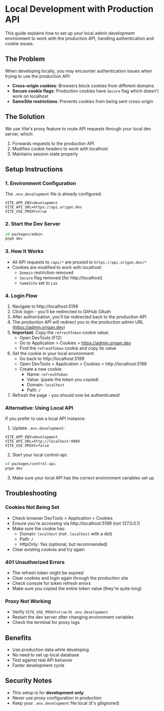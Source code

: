 # Local Development with Production API

This guide explains how to set up your local admin development environment to work with the production API, handling authentication and cookie issues.

## The Problem

When developing locally, you may encounter authentication issues when trying to use the production API:
- **Cross-origin cookies**: Browsers block cookies from different domains
- **Secure cookie flags**: Production cookies have `Secure` flag which doesn't work on localhost
- **SameSite restrictions**: Prevents cookies from being sent cross-origin

## The Solution

We use Vite's proxy feature to route API requests through your local dev server, which:
1. Forwards requests to the production API
2. Modifies cookie headers to work with localhost
3. Maintains session state properly

## Setup Instructions

### 1. Environment Configuration

The `.env.development` file is already configured:
```env
VITE_APP_ENV=development
VITE_API_URL=https://api.origan.dev
VITE_USE_PROXY=true
```

### 2. Start the Dev Server

```bash
cd packages/admin
pnpm dev
```

### 3. How It Works

- All API requests to `/api/*` are proxied to `https://api.origan.dev/*`
- Cookies are modified to work with localhost:
  - `Domain` restriction removed
  - `Secure` flag removed (for http://localhost)
  - `SameSite` set to `Lax`

### 4. Login Flow

1. Navigate to http://localhost:5199
2. Click login - you'll be redirected to GitHub OAuth
3. After authorization, you'll be redirected back to the production API
4. The production API will redirect you to the production admin URL (https://admin.origan.dev)
5. **Important**: Copy the `refreshToken` cookie value:
   - Open DevTools (F12)
   - Go to Application > Cookies > https://admin.origan.dev
   - Find the `refreshToken` cookie and copy its value
6. Set the cookie in your local environment:
   - Go back to http://localhost:5199
   - Open DevTools > Application > Cookies > http://localhost:5199
   - Create a new cookie:
     - Name: `refreshToken`
     - Value: (paste the token you copied)
     - Domain: `localhost`
     - Path: `/`
7. Refresh the page - you should now be authenticated!

### Alternative: Using Local API

If you prefer to use a local API instance:

1. Update `.env.development`:
```env
VITE_APP_ENV=development
VITE_API_URL=http://localhost:9999
VITE_USE_PROXY=false
```

2. Start your local control-api:
```bash
cd packages/control-api
pnpm dev
```

3. Make sure your local API has the correct environment variables set up

## Troubleshooting

### Cookies Not Being Set
- Check browser DevTools > Application > Cookies
- Ensure you're accessing via http://localhost:5199 (not 127.0.0.1)
- Make sure the cookie has:
  - Domain: `localhost` (not `.localhost` with a dot)
  - Path: `/`
  - HttpOnly: Yes (optional, but recommended)
- Clear existing cookies and try again

### 401 Unauthorized Errors
- The refresh token might be expired
- Clear cookies and login again through the production site
- Check console for token refresh errors
- Make sure you copied the entire token value (they're quite long)

### Proxy Not Working
- Verify `VITE_USE_PROXY=true` in `.env.development`
- Restart the dev server after changing environment variables
- Check the terminal for proxy logs

## Benefits

- Use production data while developing
- No need to set up local database
- Test against real API behavior
- Faster development cycle

## Security Notes

- This setup is for **development only**
- Never use proxy configuration in production
- Keep your `.env.development` file local (it's gitignored)
